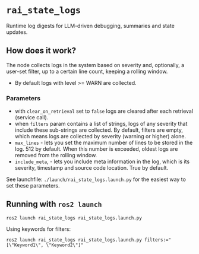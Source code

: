 # `rai_state_logs`

Runtime log digests for LLM-driven debugging, summaries and state updates.

## How does it work?

The node collects logs in the system based on severity and, optionally, a user-set filter, up to a certain line count, keeping a rolling window.

-   By default logs with level >= WARN are collected.

### Parameters

-   with `clear_on_retrieval` set to `false` logs are cleared after each retrieval (service call).
-   when `filters` param contains a list of strings, logs of any severity that include these sub-strings are
    collected. By default, filters are empty, which means logs are collected by severity (warning or higher) alone.
-   `max_lines` - lets you set the maximum number of lines to be stored in the log. 512 by default. When this number is exceeded, oldest logs are removed from the rolling window.
-   `include_meta`, - lets you include meta information in the log, which is its severity, timestamp and source code location. True by default.

See launchfile: `./launch/rai_state_logs.launch.py` for the easiest way to set these parameters.

## Running with `ros2 launch`

```shell
ros2 launch rai_state_logs rai_state_logs.launch.py
```

Using keywords for filters:

```shell
ros2 launch rai_state_logs rai_state_logs.launch.py filters:="[\"Keyword1\", \"Keyword2\"]"
```
